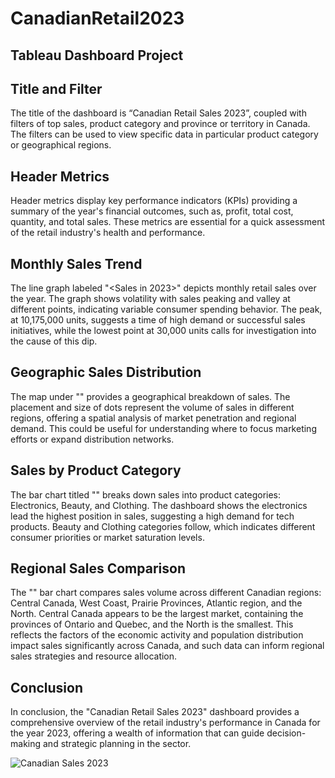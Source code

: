 # CanadianRetail2023

## Tableau Dashboard Project


## Title and Filter

The title of the dashboard is “Canadian Retail Sales 2023”, coupled with filters of top sales, product category and province or territory in Canada. The filters can be used to view specific data in particular product category or geographical regions. 

## Header Metrics

Header metrics display key performance indicators (KPIs) providing a summary of the year's financial outcomes, such as, profit, total cost, quantity, and total sales. These metrics are essential for a quick assessment of the retail industry's health and performance.

## Monthly Sales Trend

The line graph labeled "<Sales in 2023>" depicts monthly retail sales over the year. The graph shows volatility with sales peaking and valley at different points, indicating variable consumer spending behavior. The peak, at 10,175,000 units, suggests a time of high demand or successful sales initiatives, while the lowest point at 30,000 units calls for investigation into the cause of this dip.

## Geographic Sales Distribution

The map under "<Sales across Canada>" provides a geographical breakdown of sales. The placement and size of dots represent the volume of sales in different regions, offering a spatial analysis of market penetration and regional demand. This could be useful for understanding where to focus marketing efforts or expand distribution networks.

## Sales by Product Category

The bar chart titled "<Sales by Category>" breaks down sales into product categories: Electronics, Beauty, and Clothing. The dashboard shows the electronics lead the highest position in sales, suggesting a high demand for tech products. Beauty and Clothing categories follow, which indicates different consumer priorities or market saturation levels.

## Regional Sales Comparison

The "<Sales by Region>" bar chart compares sales volume across different Canadian regions: Central Canada, West Coast, Prairie Provinces, Atlantic region, and the North. Central Canada appears to be the largest market, containing the provinces of Ontario and Quebec, and the North is the smallest. This reflects the factors of the economic activity and population distribution impact sales significantly across Canada, and such data can inform regional sales strategies and resource allocation.

## Conclusion

In conclusion, the "Canadian Retail Sales 2023" dashboard provides a comprehensive overview of the retail industry's performance in Canada for the year 2023, offering a wealth of information that can guide decision-making and strategic planning in the sector.


![Canadian Sales 2023](https://github.com/HazelDing/CanadianRetail2023/assets/149340952/6754c84c-c15c-4688-83ab-0fdfc0180284)
